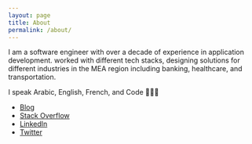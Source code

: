 ```yaml
---
layout: page
title: About
permalink: /about/
---
```


I am a software engineer with over a decade of experience in application development. worked with different tech stacks, designing solutions for different industries in the MEA region including banking, healthcare, and transportation.

I speak Arabic, English, French, and Code 👨🏼‍💻

- [Blog](https://kamhawinotes.com/)
- [Stack Overflow](https://stackoverflow.com/story/mkamhawi)
- [LinkedIn](https://www.linkedin.com/in/mkamhawi/)
- [Twitter](https://twitter.com/mkamhawi)


